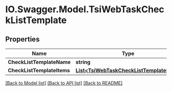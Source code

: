 # IO.Swagger.Model.TsiWebTaskCheckListTemplate
## Properties

Name | Type | Description | Notes
------------ | ------------- | ------------- | -------------
**CheckListTemplateName** | **string** |  | [optional] 
**CheckListTemplateItems** | [**List&lt;TsiWebTaskCheckListTemplateItem&gt;**](TsiWebTaskCheckListTemplateItem.md) |  | [optional] 

[[Back to Model list]](../README.md#documentation-for-models) [[Back to API list]](../README.md#documentation-for-api-endpoints) [[Back to README]](../README.md)

